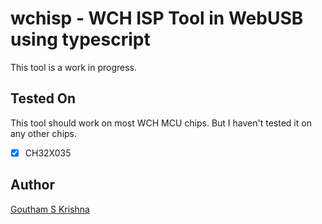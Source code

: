# wchisp - WCH ISP Tool in WebUSB using typescript

This tool is a work in progress.

## Tested On

This tool should work on most WCH MCU chips. But I haven't tested it on any other chips.

- [x] CH32X035

## Author

[Goutham S Krishna](https://www.linkedin.com/in/goutham-s-krishna-21ab151a0/)
